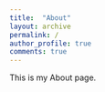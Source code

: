 ```yaml
---
title:  "About"
layout: archive
permalink: /
author_profile: true
comments: true
---
```


This is my About page.
